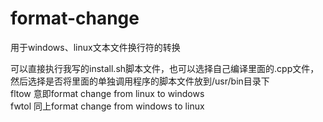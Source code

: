 # format-change
用于windows、linux文本文件换行符的转换<br />

可以直接执行我写的install.sh脚本文件，也可以选择自己编译里面的.cpp文件，然后选择是否将里面的单独调用程序的脚本文件放到/usr/bin目录下<br />
fltow 意即format change from linux to windows<br />
fwtol 同上format change from windows to linux<br />
